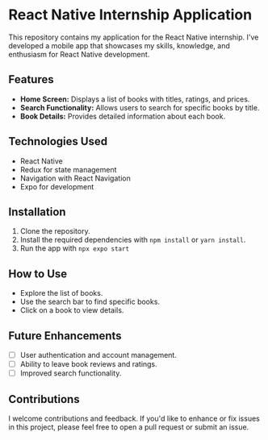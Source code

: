 # React Native Internship Application

This repository contains my application for the React Native internship. I've developed a mobile app that showcases my skills, knowledge, and enthusiasm for React Native development.

## Features

- **Home Screen:** Displays a list of books with titles, ratings, and prices.
- **Search Functionality:** Allows users to search for specific books by title.
- **Book Details:** Provides detailed information about each book.


## Technologies Used

- React Native
- Redux for state management
- Navigation with React Navigation
- Expo for development


## Installation

1. Clone the repository.
2. Install the required dependencies with `npm install` or `yarn install`.
3. Run the app with `npx expo start`

## How to Use

- Explore the list of books.
- Use the search bar to find specific books.
- Click on a book to view details.


## Future Enhancements

- [ ] User authentication and account management.
- [ ] Ability to leave book reviews and ratings.
- [ ] Improved search functionality.

## Contributions

I welcome contributions and feedback. If you'd like to enhance or fix issues in this project, please feel free to open a pull request or submit an issue.
